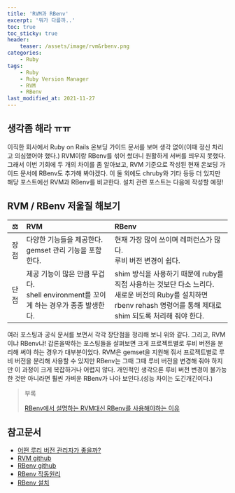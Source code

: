 ```yaml
---
title: 'RVM과 RBenv'
excerpt: '뭐가 다를까..'
toc: true
toc_sticky: true
header:
    teaser: /assets/image/rvm&rbenv.png
categories:
    - Ruby
tags:
    - Ruby 
    - Ruby Version Manager
    - RVM
    - RBenv
last_modified_at: 2021-11-27
---
```


## 생각좀 해라 ㅠㅠ 
이직한 회사에서 Ruby on Rails 온보딩 가이드 문서를 보며 생각 없이(이때 정신 차리고 의심했어야 했다.) RVM이랑 RBenv를 섞어 썼더니 원활하게 서버를 띄우지 못했다.
그래서 이번 기회에 두 개의 차이를 좀 알아보고, RVM 기준으로 작성된 현재 온보딩 가이드 문서에 RBenv도 추가해 봐야겠다.
이 둘 외에도 chruby와 기타 등등 더 있지만 해당 포스트에선 RVM과 RBenv를 비교한다. 설치 관련 포스트는 다음에 작성할 예정!


## RVM / RBenv 저울질 해보기 

|⚖️|RVM|RBenv|
|:---:|:---|:---|
|장점|다양한 기능들을 제공한다.<br />gemset 관리 기능을 포함한다.|현재 가장 많이 쓰이며 레퍼런스가 많다.<br />루비 버전 변경이 쉽다.|
|단점|제공 기능이 많은 만큼 무겁다.<br />shell environment를 꼬이게 하는 경우가 종종 발생한다.|shim 방식을 사용하기 때문에 ruby를 직접 사용하는 것보단 다소 느리다.<br />새로운 버전의 Ruby를 설치하면 rbenv rehash 명령어를 통해 제대로 shim 되도록 처리해 줘야 한다.|

여러 포스팅과 공식 문서를 보면서 각각 장단점을 정리해 보니 위와 같다.
그리고, RVM이냐 RBenv냐! 갑론을박하는 포스팅들을 살펴보면 크게 프로젝트별로 루비 버전을 분리해 써야 하는 경우가 대부분이었다.
RVM은 gemset을 지원해 줘서 프로젝트별로 루비 버전을 분리해 사용할 수 있지만 RBenv는 그때 그때 루비 버전을 변경해 줘야 하지만 이 과정이 크게 복잡하거나 어렵지 않다.
개인적인 생각으론 루비 버전 변경이 불가능한 것만 아니라면 훨씬 가벼운 RBenv가 나아 보인다.(성능 차이는 도긴개긴이다.) 

> 부록
> 
> [RBenv에서 설명하는 RVM대신 RBenv를 사용해야하는 이유](https://github.com/rbenv/rbenv/wiki/Why-rbenv%3F)



## 참고문서
- [어떤 루리 버전 관리자가 좋을까?](https://www.slideshare.net/hosangjeon10/ruby-version-managers)
- [RVM github](https://github.com/rvm/rvm)
- [RBenv github](https://github.com/rbenv/rbenv)
- [RBenv 작동원리](https://withrails.com/2015/11/25/rbenv-%EC%9E%91%EB%8F%99%EC%9B%90%EB%A6%AC/)
- [RBenv 설치](https://kbs4674.tistory.com/187)